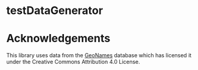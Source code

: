 # testDataGenerator

# Acknowledgements
This library uses data from the [GeoNames](https://www.geonames.org/) database which has licensed it under the Creative Commons Attribution 4.0 License.
